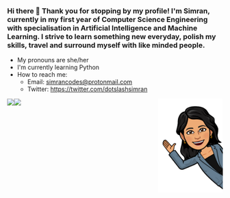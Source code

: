 ### Hi there 👋 Thank you for stopping by my profile! I'm Simran, currently in my first year of Computer Science Engineering with specialisation in Artificial Intelligence and Machine Learning. I strive to learn something new everyday, polish my skills, travel and surround myself with like minded people.
- My pronouns are she/her
- I'm currently learning Python
- How to reach me:
    - Email: simrancodes@protonmail.com
    - Twitter: https://twitter.com/dotslashsimran
 <img src="https://github.com/dotslashsimran/dotslashsimran/blob/main/Untitled%20design.png" img align="right" width=30% height=30%>
 <img src="https://github-readme-stats.vercel.app/api?username=dotslashsimran&&show_icons=true&title_color=726A95&icon_color=864879&text_color=719FB0&bg_color=151515" img align="left"> 
 <img src="https://github-readme-stats.vercel.app/api/top-langs/?username=DOTSLASHSIMRAN&show_icons=true&title_color=726A95&icon_color=864879&text_color=719FB0&bg_color=151515">

<!--
**dotslashsimran/dotslashsimran** is a ✨ _special_ ✨ repository because its `README.md` (this file) appears on your GitHub profile.

Here are some ideas to get you started:

- 🔭 I’m currently working on ...
- 🌱 I’m currently learning ...
- 👯 I’m looking to collaborate on ...
- 🤔 I’m looking for help with ...
- 💬 Ask me about ...
- 📫 How to reach me: ...
- 😄 Pronouns: ...
- ⚡ Fun fact: ...
-->
